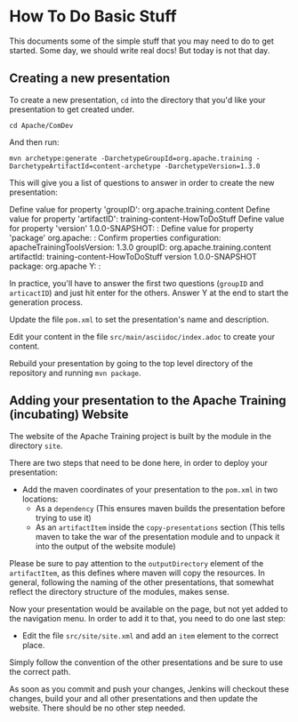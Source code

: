 # How To Do Basic Stuff

This documents some of the simple stuff that you may need to do to get
started. Some day, we should write real docs! But today is not that day.

## Creating a new presentation

To create a new presentation, `cd` into the directory that you'd like
your presentation to get created under.

`cd Apache/ComDev`

And then run:

`mvn archetype:generate -DarchetypeGroupId=org.apache.training -DarchetypeArtifactId=content-archetype -DarchetypeVersion=1.3.0`

This will give you a list of questions to answer in order to create the
new presentation:

  Define value for property 'groupID': org.apache.training.content
  Define value for property 'artifactID': training-content-HowToDoStuff
  Define value for property 'version' 1.0.0-SNAPSHOT: :
  Define value for property 'package' org.apache: :
  Confirm properties configuration:
  apacheTrainingToolsVersion: 1.3.0
  groupID: org.apache.training.content
  artifactId: training-content-HowToDoStuff
  version 1.0.0-SNAPSHOT
  package: org.apache
  Y: :

In practice, you'll have to answer the first two questions (`groupID` and
`articactID`) and just hit enter for the others. Answer Y at the end to
start the generation process.

Update the file `pom.xml` to set the presentation's name and
description.

Edit your content in the file `src/main/asciidoc/index.adoc` to create
your content.

Rebuild your presentation by going to the top level directory of the
repository and running `mvn package`.

## Adding your presentation to the Apache Training (incubating) Website

The website of the Apache Training project is built by the module in the directory `site`.

There are two steps that need to be done here, in order to deploy your presentation:

- Add the maven coordinates of your presentation to the `pom.xml` in two locations:
  - As a `dependency` (This ensures maven builds the presentation before trying to use it)
  - As an `artifactItem` inside the `copy-presentations` section (This tells maven to take the war of the presentation module and to unpack it into the output of the website module)

Please be sure to pay attention to the `outputDirectory` element of the `artifactItem`, as this defines where maven will copy the resources. In general, following the naming of the other presentations, that somewhat reflect the directory structure of the modules, makes sense.

Now your presentation would be available on the page, but not yet added to the navigation menu. 
In order to add it to that, you need to do one last step:

- Edit the file `src/site/site.xml` and add an `item` element to the correct place. 

Simply follow the convention of the other presentations and be sure to use the correct path.

As soon as you commit and push your changes, Jenkins will checkout these changes, build your and all other presentations and then update the website.
There should be no other step needed.
